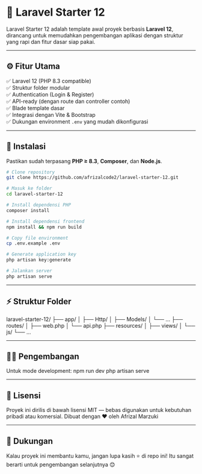 # 🚀 Laravel Starter 12

Laravel Starter 12 adalah template awal proyek berbasis **Laravel 12**, dirancang untuk memudahkan pengembangan aplikasi dengan struktur yang rapi dan fitur dasar siap pakai.

---

## ⚙️ Fitur Utama

✅ Laravel 12 (PHP 8.3 compatible)  
✅ Struktur folder modular  
✅ Authentication (Login & Register)  
✅ API-ready (dengan route dan controller contoh)  
✅ Blade template dasar  
✅ Integrasi dengan Vite & Bootstrap  
✅ Dukungan environment `.env` yang mudah dikonfigurasi  

---

## 🧩 Instalasi

Pastikan sudah terpasang **PHP ≥ 8.3**, **Composer**, dan **Node.js**.

```bash
# Clone repository
git clone https://github.com/afrizalcode2/laravel-starter-12.git

# Masuk ke folder
cd laravel-starter-12

# Install dependensi PHP
composer install

# Install dependensi frontend
npm install && npm run build

# Copy file environment
cp .env.example .env

# Generate application key
php artisan key:generate

# Jalankan server
php artisan serve

```

---

## ⚡ Struktur Folder

laravel-starter-12/
├── app/
│   ├── Http/
│   ├── Models/
│   └── ...
├── routes/
│   ├── web.php
│   └── api.php
├── resources/
│   ├── views/
│   └── js/
└── ...


---

## 🧑‍💻 Pengembangan

Untuk mode development:
npm run dev
php artisan serve


---

## 🧾 Lisensi

Proyek ini dirilis di bawah lisensi MIT — bebas digunakan untuk kebutuhan pribadi atau komersial.
Dibuat dengan ❤️ oleh Afrizal Marzuki



---

## 🌟 Dukungan

Kalau proyek ini membantu kamu, jangan lupa kasih ⭐ di repo ini!
Itu sangat berarti untuk pengembangan selanjutnya 😊
